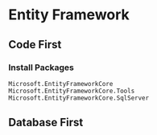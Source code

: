 # Entity Framework

## Code First 

### Install Packages 
```Microsoft.EntityFrameworkCore```  
```Microsoft.EntityFrameworkCore.Tools```  
```Microsoft.EntityFrameworkCore.SqlServer```  

## Database First 

